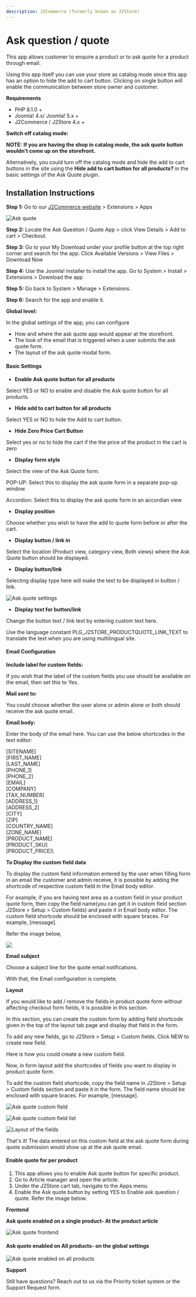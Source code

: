 ```yaml
---
description: J2Commerce (formerly known as J2Store)
---
```


# Ask question / quote

This app allows customer to enquire a product or to ask quote for a product through email.

Using this app itself you can use your store as catalog mode since this app has an option to hide the add to cart button. Clicking on single button will enable the communication between store owner and customer.

**Requirements**

* PHP 8.1.0 +
* Joomla! 4.x/ Joomla! 5.x +
* J2Commerce / J2Store 4.x +

**Switch off catalog mode:**

**NOTE:** **If you are having the shop in catalog mode, the ask quote button wouldn’t come up on the storefront.**

Alternatively, you could turn off the catalog mode and hide the add to cart buttons in the site using the **Hide add to cart button for all products?** in the basic settings of the Ask Quote plugin.

## Installation Instructions <a href="#installation-instructions" id="installation-instructions"></a>

**Step 1:** Go to our [J2Commerce website](https://www.j2commerce.com/) > Extensions > Apps

![Ask quote](https://raw.githubusercontent.com/j2store/doc-images/master/apps/ask-quote/ask-quote-dashboard.png)

**Step 2:** Locate the Ask Question / Quote App > click View Details > Add to cart > Checkout.&#x20;

**Step 3:** Go to your My Download under your profile button at the top right corner and search for the app. Click Available Versions > View Files > Download Now

**Step 4:** Use the Joomla! installer to install the app. Go to System > Install > Extensions > Download the app

**Step 5:** Go back to System > Manage > Extensions. &#x20;

**Step 6:** Search for the app and enable it.

**Global level:**

In the global settings of the app, you can configure

* How and where the ask quote app would appear at the storefront.
* The look of the email that is triggered when a user submits the ask quote form.
* The layout of the ask quote modal form.

#### **Basic Settings**

* **Enable Ask quote button for all products**

Select YES or NO to enable and disable the Ask quote button for all products.

* **Hide add to cart button for all products**

Select YES or NO to hide the Add to cart button.

* **Hide Zero Price Cart Button**

Select yes or no to hide the cart if the the price of the product in the cart is zero

* **Display form style**

Select the view of the Ask Quote form.

POP-UP: Select this to display the ask quote form in a separate pop-up window.

Accordion: Select this to display the ask quote form in an accordian view

* **Display position**

Choose whether you wish to have the add to quote form before or after the cart.

* **Display button / link in**

Select the location (Product view, category view, Both views) where the Ask Quote button should be displayed.

* **Display button/link**

Selecting display type here will make the text to be displayed in button / link.

![Ask quote settings](https://raw.githubusercontent.com/j2store/doc-images/master/apps/ask-quote/ask-quote-settings.png)

* **Display text for button/link**

Change the button text / link text by entering custom text here.

Use the language constant PLG\_J2STORE\_PRODUCTQUOTE\_LINK\_TEXT to translate the text when you are using multilingual site.

#### Email Configuration

**Include label for custom fields:**

If you wish that the label of the custom fields you use should be available on the email, then set this to Yes.

**Mail sent to:**

You could choose whether the user alone or admin alone or both should receive the ask quote email.

**Email body:**

Enter the body of the email here. You can use the below shortcodes in the text editor:

\[SITENAME]\
\[FIRST\_NAME]\
\[LAST\_NAME]\
\[PHONE\_1]\
\[PHONE\_2]\
\[EMAIL]\
\[COMPANY]\
\[TAX\_NUMBER]\
\[ADDRESS\_1]\
\[ADDRESS\_2]\
\[CITY]\
\[ZIP]\
\[COUNTRY\_NAME]\
\[ZONE\_NAME]\
\[PRODUCT\_NAME]\
\[PRODUCT\_SKU]\
\[PRODUCT\_PRICE]\\

**To Display the custom field data**

To display the custom field information entered by the user when filling form in an email the customer and admin receive, it is possible by adding the shortcode of respective custom field in the Email body editor.

For example, if you are having text area as a custom field in your product quote form, then copy the field name(you can get it in custom field section J2Store > Setup > Custom fields) and paste it in Email body editor. The custom field shortcode should be enclosed with square braces. For example, \[message].

Refer the image below,

![](../.gitbook/assets/screenshot-localhost-2020.08.14-17_37_38.png)

**Email subject**

Choose a subject line for the quote email notifications.

With that, the Email configuration is complete.

**Layout**

If you would like to add / remove the fields in product quote form without affecting checkout form fields, it is possible in this section.

In this section, you can create the custom form by adding field shortcode given in the top of the layout tab page and display that field in the form.

To add any new fields, go to J2Store > Setup > Custom fields. Click NEW to create new field.

Here is how you could create a new custom field.

Now, in form layout add the shortcodes of fields you want to display in product quote form.

To add the custom field shortcode, copy the field name in J2Store > Setup > Custom fields section and paste it in the form. The field name should be enclosed with square braces. For example, \[message].

![Ask quote custom field](https://raw.githubusercontent.com/j2store/doc-images/master/apps/ask-quote/ask-quote-custom-field.png)

![Ask quote custom field list](https://raw.githubusercontent.com/j2store/doc-images/master/apps/ask-quote/ask-quote-cust-fiel-list.png)

![Layout of the fields](https://raw.githubusercontent.com/j2store/doc-images/master/apps/ask-quote/ask-quote-layout.png)

That's it! The data entered on this custom field at the ask quote form during quote submission would show up at the ask quote email.

#### **Enable quote for per product**

1. This app allows you to enable Ask quote button for specific product.
2. Go to Article manager and open the article.
3. Under the J2Store cart tab, navigate to the Apps menu.
4. Enable the Ask quote button by setting YES to Enable ask question / quote. Refer the image below.

**Frontend**

**Ask quote enabled on a single product- At the product article**

![Ask quote frontend](https://raw.githubusercontent.com/j2store/doc-images/master/apps/ask-quote/ask-quote-frontend.png)

#### Ask quote enabled on All products- on the global settings

![Ask quote enabled on all products](https://raw.githubusercontent.com/j2store/doc-images/master/apps/ask-quote/ask-quote-all-pro-front.png)

**Support**

Still have questions? Reach out to us via the Priority ticket system or the Support Request form.
